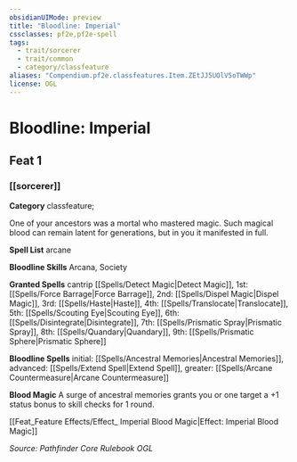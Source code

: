 ```yaml
---
obsidianUIMode: preview
title: "Bloodline: Imperial"
cssclasses: pf2e,pf2e-spell
tags:
  - trait/sorcerer
  - trait/common
  - category/classfeature
aliases: "Compendium.pf2e.classfeatures.Item.ZEtJJ5UOlV5oTWWp"
license: OGL
---
```

# Bloodline: Imperial
## Feat 1
### [[sorcerer]]

**Category** classfeature; 




One of your ancestors was a mortal who mastered magic. Such magical blood can remain latent for generations, but in you it manifested in full.

**Spell List** arcane

**Bloodline Skills** Arcana, Society

**Granted Spells** cantrip [[Spells/Detect Magic|Detect Magic]], 1st: [[Spells/Force Barrage|Force Barrage]], 2nd: [[Spells/Dispel Magic|Dispel Magic]], 3rd: [[Spells/Haste|Haste]], 4th: [[Spells/Translocate|Translocate]], 5th: [[Spells/Scouting Eye|Scouting Eye]], 6th: [[Spells/Disintegrate|Disintegrate]], 7th: [[Spells/Prismatic Spray|Prismatic Spray]], 8th: [[Spells/Quandary|Quandary]], 9th: [[Spells/Prismatic Sphere|Prismatic Sphere]]

**Bloodline Spells** initial: [[Spells/Ancestral Memories|Ancestral Memories]], advanced: [[Spells/Extend Spell|Extend Spell]], greater: [[Spells/Arcane Countermeasure|Arcane Countermeasure]]

**Blood Magic** A surge of ancestral memories grants you or one target a +1 status bonus to skill checks for 1 round.

[[Feat_Feature Effects/Effect_ Imperial Blood Magic|Effect: Imperial Blood Magic]]

*Source: Pathfinder Core Rulebook*
*OGL*
